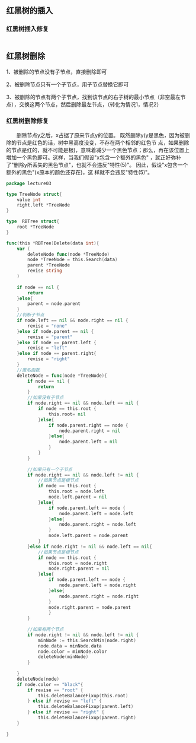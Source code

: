 ## 红黑树的插入

### 红黑树插入修复
```go

```
## 红黑树删除

1、被删除的节点没有子节点，直接删除即可

2、被删除节点只有一个子节点，用子节点替换它即可

3、被删除的节点有两个子节点，找到该节点的右子树的最小节点（非空最左节点），交换这两个节点，然后删除最左节点，（转化为情况1，情况2）

### 红黑树删除修复

&emsp;&emsp;删除节点y之后，x占据了原来节点y的位置。 既然删除y(y是黑色，因为被删除的节点是红色的话，树中黑高度没变，不存在两个相邻的红色节
点，如果删除的节点是红的，就不可能是根)，意味着减少一个黑色节点；那么，再在该位置上增加一个黑色即可。这样，当我们假设"x包含一个额外的黑色"
，就正好弥补了"删除y所丢失的黑色节点"，也就不会违反"特性(5)"。 因此，假设"x包含一个额外的黑色"(x原本的颜色还存在)，这
样就不会违反"特性(5)"。

```go
package lecture03

type TreeNode struct{
    value int
	right,left *TreeNode
}

type  RBTree struct{
	root *TreeNode
}

func(this *RBTree)Delete(data int){
	var (
		deleteNode func(node *TreeNode)
		node *TreeNode = this.Search(data)
		parent *TreeNode
		revise string
	)
	
	if node == nil {
		return
	}else{
		parent = node.parent
	}
	//判断子节点
	if node.left == nil && node.right == nil {
		revise = "none"
	}else if node.parent == nil {
		revise = "parent"
	}else if node == parent.left {
		revise = "left"
	}else if node == parent.right{
		revise = "right"
	}
	//匿名函数
	deleteNode = func(node *TreeNode){
		if node == nil {
			return
		}
		//如果没有子节点
		if node.right == nil && node.left == nil {
			if node == this.root {
				this.root= nil
			}else{
				if node.parent.right == node {
					node.parent.right = nil
				}else{
					node.parent.left = nil
				}
			}
		}
		
		//如果只有一个子节点
		if node.right == nil && node.left != nil {
			//如果节点是根节点
			if node == this.root {
				this.root = node.left
				node.left.parent = nil
			}else{
				if node.parent.left == node {
					node.parent.left = node.left
				}else{
					node.parent.right = node.left
				}
				node.left.parent = node.parent
			}
		}else if node.right != nil && node.left == nil{
			//如果节点是根节点
			if node == this.root {
				this.root = node.right
				node.right.parent = nil
			}else{
				if node.parent.left == node {
					node.parent.left = node.right
				}else{
					node.parent.right = node.right
				}
				node.right.parent = node.parent
				}
		}
		
		//如果有两个节点
		if node.right != nil && node.left != nil {
			minNode := this.SearchMin(node.right)
            node.data = minNode.data
            node.color = minNode.color
            deleteNode(minNode)
		}
		
	}
	deleteNode(node)
	if node.color == "black"{
		if revise == "root" {
			this.deleteBalanceFixup(this.root)
		} else if revise == "left" {
			this.deleteBalanceFixup(parent.left)
		} else if revise == "right" {
			this.deleteBalanceFixup(parent.right)
	}
	
}
```
